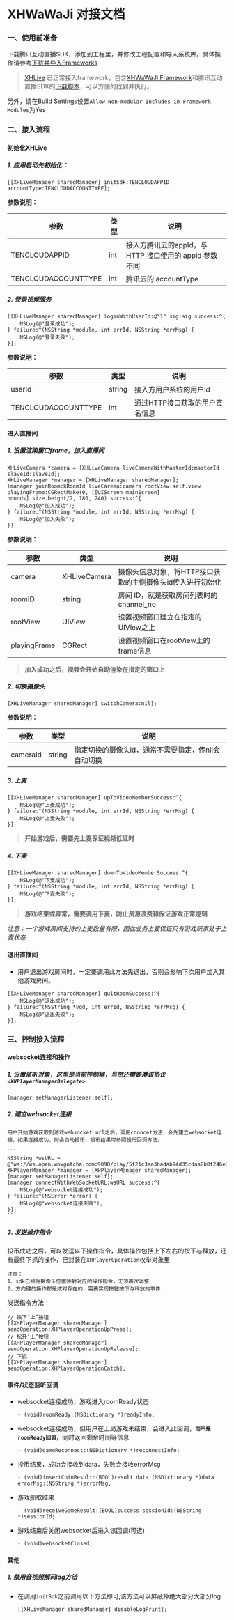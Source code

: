 # XHWaWaJi 对接文档
### 一、使用前准备
下载腾讯互动直播SDK，添加到工程里，并修改工程配置和导入系统库。具体操作请参考[下载并导入Frameworks](http://open.doc.wowgotcha.com/lv/ios/frameworks.html)

> [XHLive](https://github.com/wowgotcha/XHWaWaJi-iOS) 已正常接入framework，包含[XHWaWaJi.Framework](https://github.com/wowgotcha/XHWaWaJi-iOS/tree/master/XHLive/XHLive)和腾讯互动直播SDK的[下载脚本](https://github.com/wowgotcha/XHWaWaJi-iOS/tree/master/XHLive/XHLive/TencentLiveSDK)，可以方便的找到并执行。

另外，请在Build Settings设置`Allow Non-modular Includes in Framework Modules`为Yes

### 二、接入流程
#### 初始化XHLive
##### 1. 应用启动先初始化：
    
```
[[XHLiveManager sharedManager] initSdk:TENCLOUDAPPID accountType:TENCLOUDACCOUNTTYPE];
```
    
**参数说明：**

| 参数 | 类型 | 说明 |
| --- | --- | --- |
| TENCLOUDAPPID | int | 接入方腾讯云的appId，与 HTTP 接口使用的 appid 参数不同 |
| TENCLOUDACCOUNTTYPE | int | 腾讯云的 accountType |

##### 2. 登录视频服务
    
```
[[XHLiveManager sharedManager] loginWithUserId:@"1" sig:sig success:^{
    NSLog(@"登录成功");
} failure:^(NSString *module, int errId, NSString *errMsg) {
    NSLog(@"登录失败");
}];
```
    
 **参数说明：**
 
| 参数 | 类型 | 说明 |
| --- | --- | --- |
| userId | string | 接入方用户系统的用户id |
| TENCLOUDACCOUNTTYPE | int | 通过HTTP接口获取的用户签名信息 |

#### 进入直播间
##### 1. 设置渲染窗口frame，加入直播间

```
XHLiveCamera *camera = [XHLiveCamera liveCameraWithMasterId:masterId slaveId:slaveId];
XHLiveManager *manager = [XHLiveManager sharedManager];
[manager joinRoom:kRoomId liveCarema:camera rootView:self.view playingFrame:CGRectMake(0, [[UIScreen mainScreen] bounds].size.height/2, 180, 240) success:^{
    NSLog(@"加入成功");
} failure:^(NSString *module, int errId, NSString *errMsg) {
    NSLog(@"加入失败");
}];    
```
    
**参数说明：**

| 参数 | 类型 | 说明 |
| --- | --- | --- |
| camera | XHLiveCamera | 摄像头信息对象，将HTTP接口获取的主侧摄像头id传入进行初始化 |
| roomID | string | 房间 ID，就是获取房间列表时的 channel_no |
| rootView | UIView | 设置视频窗口建立在指定的UIView之上 |
| playingFrame | CGRect | 设置视频窗口在rootView上的frame信息 |
    
> **加入成功之后，视频会开始自动渲染在指定的窗口上**
    
##### 2. 切换摄像头

```
[XHLiveManager sharedManager] switchCamera:nil];
```

**参数说明：**

| 参数 | 类型 | 说明 |
| --- | --- | --- |
| cameraId | string | 指定切换的摄像头id，通常不需要指定，传nil会自动切换 |

##### 3. 上麦
    
```
[[XHLiveManager sharedManager] upToVideoMemberSuccess:^{
    NSLog(@"上麦成功");
} failure:^(NSString *module, int errId, NSString *errMsg) {
    NSLog(@"上麦失败");
}];
```
    
> **开始游戏后，需要先上麦保证视频低延时**

##### 4. 下麦

```
[[XHLiveManager sharedManager] downToVideoMemberSuccess:^{
    NSLog(@"下麦成功");
} failure:^(NSString *module, int errId, NSString *errMsg) {
    NSLog(@"下麦失败");
}];
```
    
> **游戏结束或异常，需要调用下麦，防止资源浪费和保证游戏正常逻辑**
    
_注意：一个游戏房间支持的上麦数量有限，因此业务上要保证只有游戏玩家处于上麦状态_
    
#### 退出直播间
* 用户退出游戏房间时，一定要调用此方法先退出，否则会影响下次用户加入其他游戏房间。

```
[[XHLiveManager sharedManager] quitRoomSuccess:^{
    NSLog(@"退出成功");
} failure:^(NSString *vgd, int errId, NSString *errMsg) {
    NSLog(@"退出失败");
}];
```


### 三、控制接入流程
#### websocket连接和操作
##### 1. 设置监听对象，这里是当前控制器，当然还需要遵该协议`<XHPlayerManagerDelegate>`

```
[manager setManagerListener:self];
```

##### 2. 建立websocket连接
    用户开始游戏获取到游戏websocket url之后，调用conncet方法，会先建立websocket连接，如果连接成功，则会自动投币，投币结果可参照投币回调方法。
    
    ```
    NSString *wsURL = @"ws://ws.open.wowgotcha.com:9090/play/5f21c3aa3badab94d35cdaa8b0f246e356fbe95f";
    XHPlayerManager *manager = [XHPlayerManager sharedManager];
    [manager setManagerListener:self];
    [manager connectWithWebSocketURL:wsURL success:^{
        NSLog(@"websocket连接成功");
    } failure:^(NSError *error) {
        NSLog(@"websocket连接失败");
    }];
    ```

##### 3. 发送操作指令
投币成功之后，可以发送以下操作指令，具体操作包括上下左右的按下与释放，还有最终下抓的操作，已封装在`XHPlayerOperation`枚举对象里

```
注意：
1、sdk已根据摄像头位置映射对应的操作指令，无须再次调整
2、方向键的操作都是成对存在的，需要实现按钮按下与释放的事件
```
    
发送指令方法：
    
```
// 按下‘上’按钮
[[XHPlayerManager sharedManager] sendOperation:XHPlayerOperationUpPress];
// 松开‘上’按钮
[[XHPlayerManager sharedManager] sendOperation:XHPlayerOperationUpRelease];
// 下抓
[[XHPlayerManager sharedManager] sendOperation:XHPlayerOperationCatch];
```

#### 事件/状态监听回调
* websocket连接成功，游戏进入roomReady状态

    ```
    - (void)roomReady:(NSDictionary *)readyInfo;
    ```

*  websocket连接成功，但用户在上局游戏未结束，会进入此回调，**`而不是roomReady回调`**，同时返回剩余时间等信息

    ```
    - (void)gameReconnect:(NSDictionary *)reconnectInfo;
    ```

* 投币结果，成功会接收到data，失败会接收errorMsg

    ```
    - (void)insertCoinResult:(BOOL)result data:(NSDictionary *)data errorMsg:(NSString *)errorMsg;
    ```

* 游戏抓取结果

    ```
    - (void)receiveGameResult:(BOOL)success sessionId:(NSString *)sessionId;
    ```

* 游戏结束后关闭websocket后进入该回调(可选)

    ```
    - (void)websocketClosed;
    ```
    

#### 其他
##### 1. 禁用音视频解码log方法
* 在调用`initSdk`之前调用以下方法即可,该方法可以屏蔽掉绝大部分大部分log

    ```
    [[XHLiveManager sharedManager] disableLogPrint];
    ```



